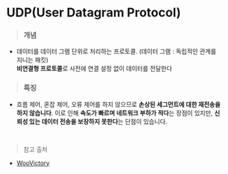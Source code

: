 # UDP(User Datagram Protocol)
> ### 개념
- 데이터를 데이터 그램 단위로 처리하는 프로토콜. (데이터 그램 : 독립적인 관계를 지니는 패킷)  
**비연결형 프로토콜**로 사전에 연결 설정 없이 데이터를 전달한다

> ### 특징
- 흐름 제어, 혼잡 제어, 오류 제어를 하지 않으므로 **손상된 세그먼트에 대한 재전송을 하지 않습니다**.
이로 인해 **속도가 빠르며 네트워크 부하가 적다**는 장점이 있지만, **신뢰성 있는 데이터 전송을 보장하지 못한다**는 단점이 있습니다.

<br>

> 참고 출처
- [WooVictory](https://github.com/WooVictory/Ready-For-Tech-Interview/blob/master/Network/UDP.md)